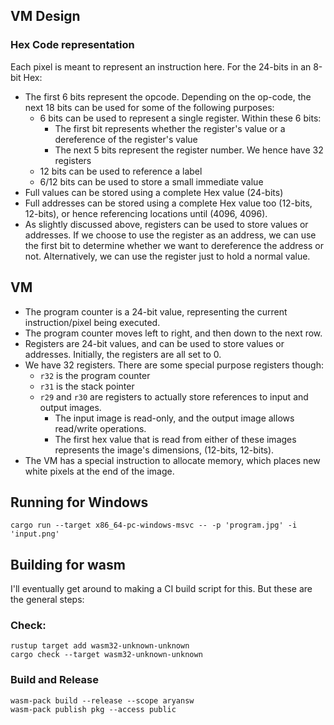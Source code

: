 ## VM Design

### Hex Code representation

Each pixel is meant to represent an instruction here. For the 24-bits in an 8-bit Hex:

- The first 6 bits represent the opcode. Depending on the op-code, the next 18 bits can be used for some of the following purposes:
  - 6 bits can be used to represent a single register. Within these 6 bits:
    - The first bit represents whether the register's value or a dereference of the register's value
    - The next 5 bits represent the register number. We hence have 32 registers
  - 12 bits can be used to reference a label
  - 6/12 bits can be used to store a small immediate value
- Full values can be stored using a complete Hex value (24-bits)
- Full addresses can be stored using a complete Hex value too (12-bits, 12-bits), or hence referencing locations until (4096, 4096).
- As slightly discussed above, registers can be used to store values or addresses. If we choose to use the register as an address, we can use the first bit to determine whether we want to dereference the address or not. Alternatively, we can use the register just to hold a normal value.

## VM

- The program counter is a 24-bit value, representing the current instruction/pixel being executed.
- The program counter moves left to right, and then down to the next row.
- Registers are 24-bit values, and can be used to store values or addresses. Initially, the registers are all set to 0.
- We have 32 registers. There are some special purpose registers though:
  - `r32` is the program counter
  - `r31` is the stack pointer
  - `r29` and `r30` are registers to actually store references to input and output images.
    - The input image is read-only, and the output image allows read/write operations.
    - The first hex value that is read from either of these images represents the image's dimensions, (12-bits, 12-bits).
- The VM has a special instruction to allocate memory, which places new white pixels at the end of the image.

## Running for Windows

```
cargo run --target x86_64-pc-windows-msvc -- -p 'program.jpg' -i 'input.png'
```

## Building for wasm

I'll eventually get around to making a CI build script for this. But these are the general steps:

### Check:

```
rustup target add wasm32-unknown-unknown
cargo check --target wasm32-unknown-unknown
```

### Build and Release

```
wasm-pack build --release --scope aryansw
wasm-pack publish pkg --access public
```

